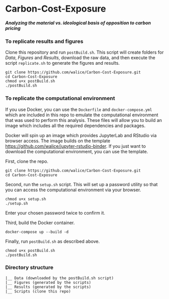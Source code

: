 # Carbon-Cost-Exposure
***Analyzing the material vs. ideological basis of opposition to carbon pricing***


### To replicate results and figures
Clone this repository and run `postBuild.sh`. This script will create folders for *Data*, *Figures* and *Results*, download the raw data, and then execute the script `replicate.sh` to generate the figures and results.

```
git clone https://github.com/walice/Carbon-Cost-Exposure.git
cd Carbon-Cost-Exposure
chmod u+x postBuild.sh
./postBuild.sh
```

### To replicate the computational environment
If you use Docker, you can use the `Dockerfile` and `docker-compose.yml` which are included in this repo to emulate the computational environment that was used to perform this analysis. These files will allow you to build an image which includes all the required dependencies and packages.

Docker will spin up an image which provides JupyterLab and RStudio via browser access. The image builds on the template https://github.com/walice/jupyter-rstudio-binder. If you just want to download the computational environment, you can use the template.

First, clone the repo.

```
git clone https://github.com/walice/Carbon-Cost-Exposure.git
cd Carbon-Cost-Exposure
```

Second, run the `setup.sh` script. This will set up a password utility so that you can access the computational environment via your browser.

```
chmod u+x setup.sh
./setup.sh
```

Enter your chosen password twice to confirm it.

Third, build the Docker container.

```
docker-compose up --build -d
```

Finally, run `postBuild.sh` as described above.

```
chmod u+x postBuild.sh
./postBuild.sh
```


### Directory structure
```Carbon-Cost-Exposure
|__ Data (downloaded by the postBuild.sh script)
|__ Figures (generated by the scripts)
|__ Results (generated by the scripts)
|__ Scripts (clone this repo)
```